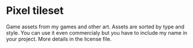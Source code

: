 # Pixel tileset
Game assets from my games and other art. Assets are sorted by type and style. You can use it even commercialy but you have to include my name in your project. More details in the license file.



